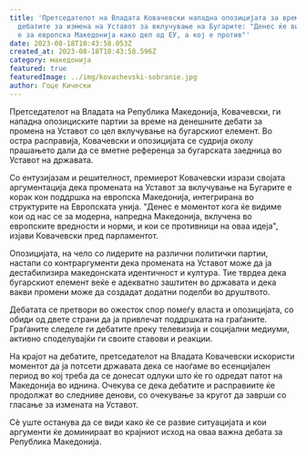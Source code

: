```yaml
---
title: 'Претседателот на Владата Ковачевски нападна опозицијата за време на
  дебатите за измена на Уставот за вклучување на Бугарите: "Денес ќе видиме кој
  е за европска Македонија како дел од ЕУ, а кој е против"'
date: 2023-08-18T10:43:58.053Z
created_at: 2023-08-18T10:43:58.596Z
category: македонија
featured: true
featuredImage: ../img/kovachevski-sobranie.jpg
author: Гоце Кически
---
```

Претседателот на Владата на Република Македонија, Ковачевски, ги нападна опозициските партии за време на денешните дебати за промена на Уставот со цел вклучување на бугарскиот елемент. Во остра расправија, Ковачевски и опозицијата се судрија околу прашањето дали да се вметне референца за бугарската заедница во Уставот на државата.

Со ентузијазам и решителност, премиерот Ковачевски изрази својата аргументација дека промената на Уставот за вклучување на Бугарите е корак кон поддршка на европска Македонија, интегрирана во структурите на Европската унија. "Денес е моментот кога ќе видиме кои од нас се за модерна, напредна Македонија, вклучена во европските вредности и норми, и кои се противници на оваа идеја", изјави Ковачевски пред парламентот.

Опозицијата, на чело со лидерите на различни политички партии, настапи со контраргументи дека промената на Уставот може да ја дестабилизира македонската идентичност и култура. Тие тврдеа дека бугарскиот елемент веќе е адекватно заштитен во државата и дека вакви промени може да создадат додатни поделби во друштвото.

Дебатата се претвори во ожесток спор помеѓу власта и опозицијата, со обиди од двете страни да ја привлечат поддршката на граѓаните. Граѓаните следеле ги дебатите преку телевизија и социјални медиуми, активно споделувајќи ги своите ставови и реакции.

На крајот на дебатите, претседателот на Владата Ковачевски искористи моментот да ја потсети државата дека се наоѓаме во есенцијален период во кој треба да се донесат одлуки што ќе го одредат патот на Македонија во иднина. Очекува се дека дебатите и расправиите ќе продолжат во следниве денови, со очекување за кругот да заврши со гласање за измената на Уставот.

Сè уште останува да се види како ќе се развие ситуацијата и кои аргументи ќе доминираат во крајниот исход на оваа важна дебата за Република Македонија.